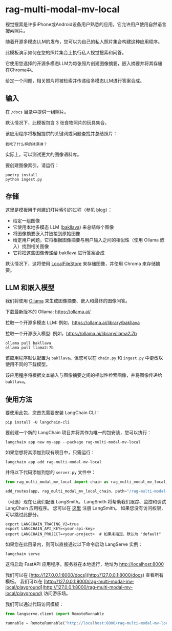 # rag-multi-modal-mv-local

视觉搜索是许多iPhone或Android设备用户熟悉的应用。它允许用户使用自然语言搜索照片。

随着开源多模态LLM的发布，您可以为自己的私人照片集合构建这种应用程序。

此模板演示如何在您的照片集合上执行私人视觉搜索和问答。

它使用您选择的开源多模态LLM为每张照片创建图像摘要，嵌入摘要并将其存储在Chroma中。

给定一个问题，相关照片将被检索并传递给多模态LLM进行答案合成。

## 输入

在 `/docs` 目录中提供一组照片。

默认情况下，此模板包含 3 张食物照片的玩具集合。

该应用程序将根据提供的关键词或问题查找并总结照片：
```
我吃了什么样的冰淇淋？
```

实际上，可以测试更大的图像语料库。

要创建图像索引，请运行：
```
poetry install
python ingest.py
```

## 存储

这里是模板用于创建幻灯片索引的过程（参见 [blog](https://blog.langchain.dev/multi-modal-rag-template/)）：

* 给定一组图像
* 它使用本地多模态 LLM ([bakllava](https://ollama.ai/library/bakllava)) 来总结每个图像
* 将图像摘要嵌入并链接到原始图像
* 给定用户问题，它将根据图像摘要与用户输入之间的相似性（使用 Ollama 嵌入）找到相关图像
* 它将把这些图像传递给 bakllava 进行答案合成

默认情况下，这将使用 [LocalFileStore](https://python.langchain.com/docs/integrations/stores/file_system) 来存储图像，并使用 Chroma 来存储摘要。

## LLM 和嵌入模型

我们将使用 [Ollama](https://python.langchain.com/docs/integrations/chat/ollama#multi-modal) 来生成图像摘要、嵌入和最终的图像问答。

下载最新版本的 Ollama: https://ollama.ai/

拉取一个开源多模态 LLM: 例如，https://ollama.ai/library/bakllava

拉取一个开源嵌入模型: 例如，https://ollama.ai/library/llama2:7b

```
ollama pull bakllava
ollama pull llama2:7b
```

该应用程序默认配置为 `bakllava`。但您可以在 `chain.py` 和 `ingest.py` 中更改以使用不同的下载模型。

该应用程序将根据文本输入与图像摘要之间的相似性检索图像，并将图像传递给 `bakllava`。

## 使用方法

要使用此包，您首先需要安装 LangChain CLI：

```shell
pip install -U langchain-cli
```

要创建一个新的 LangChain 项目并将其作为唯一的包安装，您可以执行：

```shell
langchain app new my-app --package rag-multi-modal-mv-local
```

如果您想将其添加到现有项目中，只需运行：

```shell
langchain app add rag-multi-modal-mv-local
```

并将以下代码添加到您的 `server.py` 文件中：
```python
from rag_multi_modal_mv_local import chain as rag_multi_modal_mv_local_chain

add_routes(app, rag_multi_modal_mv_local_chain, path="/rag-multi-modal-mv-local")
```

（可选）现在让我们配置 LangSmith。 
LangSmith 将帮助我们跟踪、监控和调试 LangChain 应用程序。 
您可以在 [这里](https://smith.langchain.com/) 注册 LangSmith。 
如果您没有访问权限，可以跳过此部分。

```shell
export LANGCHAIN_TRACING_V2=true
export LANGCHAIN_API_KEY=<your-api-key>
export LANGCHAIN_PROJECT=<your-project>  # 如果未指定，默认为 "default"
```

如果您在此目录内，则可以直接通过以下命令启动 LangServe 实例：

```shell
langchain serve
```

这将启动 FastAPI 应用程序，服务器在本地运行，地址为 
[http://localhost:8000](http://localhost:8000)

我们可以在 [http://127.0.0.1:8000/docs](http://127.0.0.1:8000/docs) 查看所有模板。
我们可以在 [http://127.0.0.1:8000/rag-multi-modal-mv-local/playground](http://127.0.0.1:8000/rag-multi-modal-mv-local/playground) 访问游乐场。

我们可以通过代码访问模板：

```python
from langserve.client import RemoteRunnable

runnable = RemoteRunnable("http://localhost:8000/rag-multi-modal-mv-local")
```